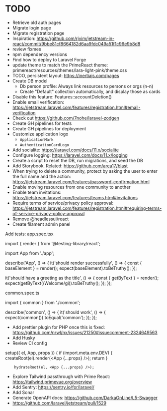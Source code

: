 # TODO

- Retrieve old auth pages
- Migrate login page
- Migrate registration page
- Inspiration: https://github.com/rjvim/jetstream-in-react/commit/9bbe81cf8664182d6aa9fdc049a51f1c96e9b8d8
- review fixmes
- npm dependency versions
- Find how to deploy to Laravel Forge
- update theme to match the PrimeReact theme: primereact/resources/themes/lara-light-pink/theme.css
- TODO, persistent layout: https://inertiajs.com/pages
- Create DB model
  - Db person profile: Always link resources to persons or orgs (n-n)
  - Create "Default" collection automatically, and display those as cards
- Disable this feature: Features::accountDeletion()
- Enable email verification: https://jetstream.laravel.com/features/registration.html#email-verification
- Check out https://github.com/7nohe/laravel-zodgen
- Create GH pipelines for tests
- Create GH pipelines for deployment
- Customize application logo
  - `ApplicationMark`
  - `AuthenticationCardLogo`
- Add socialite: https://laravel.com/docs/11.x/socialite
- Configure logging: https://laravel.com/docs/11.x/logging
- Create a script to reset the DB, run migrations, and seed the DB
- Add Storybook. Related: https://github.com/area17/blast
- When trying to delete a community, protect by asking the user to enter the full name and the action: https://jetstream.laravel.com/features/password-confirmation.html
- Enable moving resources from one community to another
- Enable team invitations: https://jetstream.laravel.com/features/teams.html#invitations
- Require terms of service/privacy policy approval: https://jetstream.laravel.com/features/registration.html#requiring-terms-of-service-privacy-policy-approval
- Remove @headlessui/react
- Create filament admin panel

Add tests:
app.spec.tsx

import { render } from '@testing-library/react';

import App from './app';

describe('App', () => {
it('should render successfully', () => {
const { baseElement } = render(<App />);
expect(baseElement).toBeTruthy();
});

it('should have a greeting as the title', () => {
const { getByText } = render(<App />);
expect(getByText(/Welcome/gi)).toBeTruthy();
});
});

common.spec.ts

import { common } from './common';

describe('common', () => {
it('should work', () => {
expect(common()).toEqual('common');
});
});

- Add prettier plugin for PHP once this is fixed: https://github.com/nrwl/nx/issues/21250#issuecomment-2324649563
- Add Husky
- Review CI config

setup({ el, App, props }) {
if (import.meta.env.DEV) {
createRoot(el).render(<App {...props} />);
return
}

        hydrateRoot(el, <App {...props} />);

- Explore Tailwind passthrough with Prime React: https://tailwind.primevue.org/overview
- Add Sentry: https://sentry.io/for/laravel/
- Add Sonar
- Generate OpenAPI docs: https://github.com/DarkaOnLine/L5-Swagger
- https://github.com/laravel/jetstream/pull/1529
